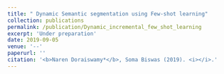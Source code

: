 ```yaml
---
title: " Dynamic Semantic segmentation using Few-shot learning"
collection: publications
permalink: /publication/Dynamic_incremental_few_shot_learning
excerpt: 'Under preparation'
date: 2019-09-05
venue: '--'
paperurl: ''
citation: '<b>Naren Doraiswamy*</b>, Soma Biswas (2019). <i></i>.'
---
```

